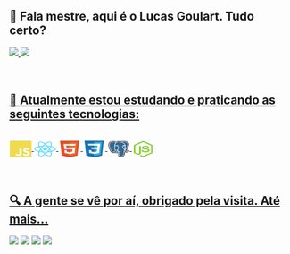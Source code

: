 ## 👋 Fala mestre, aqui é o Lucas Goulart. Tudo certo?

<div>
  <a href="https://github.com/glrtlucas">
  <img height="180em" src="https://github-readme-stats.vercel.app/api?username=glrtlucas&show_icons=true&theme=dark&include_all_commits=true&count_private=true"/>
  <img height="180em" src="https://github-readme-stats.vercel.app/api/top-langs/?username=glrtlucas&layout=compact&langs_count=7&theme=dark"/>
</div>
<br />
<br />
  
## 🌱 Atualmente estou estudando e praticando as seguintes tecnologias:
<div style="display: inline_block"><br>
  <img align="center" alt="Lucas-Js" height="30" width="40" src="https://raw.githubusercontent.com/devicons/devicon/master/icons/javascript/javascript-plain.svg">
  <img align="center" alt="Lucas-React" height="30" width="40" src="https://raw.githubusercontent.com/devicons/devicon/master/icons/react/react-original.svg">
  <img align="center" alt="Lucas-HTML" height="30" width="40" src="https://raw.githubusercontent.com/devicons/devicon/master/icons/html5/html5-original.svg">
  <img align="center" alt="Lucas-CSS" height="30" width="40" src="https://raw.githubusercontent.com/devicons/devicon/master/icons/css3/css3-original.svg">
  <img align="center" alt="Lucas-Postgresql" height="30" width="40" src="https://raw.githubusercontent.com/devicons/devicon/master/icons/postgresql/postgresql-original.svg">
  <img align="center" alt="Lucas-Node" height="30" width="40" src="https://raw.githubusercontent.com/devicons/devicon/master/icons/nodejs/nodejs-original.svg">
</div>
<br />
<br />
  
## 🔍 A gente se vê por aí, obrigado pela visita. Até mais...
  <a href="https://instagram.com/glrtlucas" target="_blank"><img src="https://img.shields.io/badge/-Instagram-%23E4405F?style=for-the-badge&logo=instagram&logoColor=white" target="_blank"></a>
 <a href="https://discord.gg/Lucas Goulart#1678" target="_blank"><img src="https://img.shields.io/badge/Discord-7289DA?style=for-the-badge&logo=discord&logoColor=white" target="_blank"></a> 
  <a href = "mailto:goulartlcs@gmail.com"><img src="https://img.shields.io/badge/-Gmail-ff0000?style=for-the-badge&logo=gmail&logoColor=white" target="_blank"></a>
  <a href="https://www.linkedin.com/in/glrtlucas" target="_blank"><img src="https://img.shields.io/badge/-LinkedIn-%230077B5?style=for-the-badge&logo=linkedin&logoColor=white" target="_blank"></a> 




